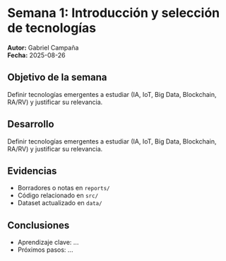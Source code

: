 # Semana 1: Introducción y selección de tecnologías

**Autor:** Gabriel Campaña  
**Fecha:** 2025-08-26

## Objetivo de la semana
Definir tecnologías emergentes a estudiar (IA, IoT, Big Data, Blockchain, RA/RV) y justificar su relevancia.

## Desarrollo
Definir tecnologías emergentes a estudiar (IA, IoT, Big Data, Blockchain, RA/RV) y justificar su relevancia.

## Evidencias
- Borradores o notas en `reports/`
- Código relacionado en `src/`
- Dataset actualizado en `data/`

## Conclusiones
- Aprendizaje clave: ...  
- Próximos pasos: ...
